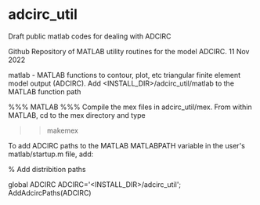 # adcirc_util
Draft public matlab codes for dealing with ADCIRC 

Github Repository of MATLAB utility routines for the model ADCIRC.
11 Nov 2022

matlab   - MATLAB functions to contour, plot, etc triangular finite element model output (ADCIRC).
           Add <INSTALL_DIR>/adcirc_util/matlab to the MATLAB function path  

%%% MATLAB %%%
Compile the mex files in adcirc_util/mex.  From within MATLAB, cd to the mex directory and type 
>> makemex 

To add ADCIRC paths to the MATLAB MATLABPATH variable in the user's matlab/startup.m file, add:

% Add distribition paths

global ADCIRC
ADCIRC='<INSTALL_DIR>/adcirc_util';
AddAdcircPaths(ADCIRC)



